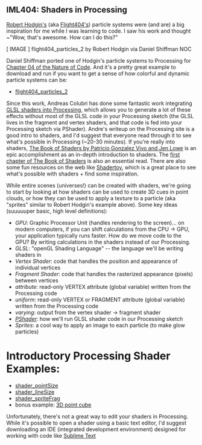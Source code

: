 ## IML404: Shaders in Processing
[Robert Hodgin's](http://roberthodgin.com) (aka [Flight404's](https://vimeo.com/flight404)) particle systems were (and are) a big inspiration for me while I was learning to code.  I saw his work and thought ~"Wow, that's awesome.  How can I do this?"


[ IMAGE ]
flight404_particles_2 by Robert Hodgin via Daniel Shiffman NOC

Daniel Shiffman ported one of Hodgin's particle systems to Processing for [Chapter 04 of the Nature of Code](https://natureofcode.com/book/chapter-4-particle-systems/). And it's a pretty great example to download and run if you want to get a sense of how colorful and dynamic particle systems can be:

- [flight404_particles_2](https://github.com/nature-of-code/noc-examples-processing/tree/master/chp04_systems/flight404/flight404_particles_2)

Since this work, Andreas Colubri has done some fantastic work integrating [GLSL shaders into Processing](https://processing.org/tutorials/pshader/), which allows you to generate a lot of these effects without most of the GLSL code in your Processing sketch (the GLSL lives in the fragment and vertex shaders, and that code is fed into your Processing sketch via PShader). Andre's writeup on the Processing site is a good intro to shaders, and I'd suggest that everyone read through it to see what's possible in Processing (~20-30 minutes).  If you're really into shaders, [The Book of Shaders by Patricio Gonzalez Vivo and Jen Lowe](https://thebookofshaders.com/) is an epic accomplishment as an in-depth introduction to shaders.  The [first chapter of The Book of Shaders](https://thebookofshaders.com/01/) is also an essential read. There are also some fun resources on the web like [Shadertoy](https://www.shadertoy.com/), which is a great place to see what's possible with shaders + find some inspiration.

While entire scenes (universes!) can be created with shaders, we're going to start by looking at how shaders can be used to create 3D cues in point clouds, or how they can be used to apply a texture to a particle (aka "sprites" similar to Robert Hodgin's example above). Some key ideas (suuuuuper basic, high level definitions):

- _GPU_: Graphic Processor Unit (handles rendering to the screen)... on modern computers, if you can shift calculations from the CPU -> GPU, your application typically runs faster.  How do we move code to the GPU? By writing calculations in the shaders instead of our Processing.
- _GLSL_: "openGL Shading Language" -- the language we'll be writing shaders in
- _Vertex Shader_: code that handles the position and appearance of individual vertices
- _Fragment Shader_: code that handles the rasterized appearance (pixels) between vertices
- _attribute_: read-only VERTEX attribute (global variable) written from the Processing code
- _uniform_: read-only VERTEX or FRAGMENT attribute (global variable) written from the Processing code
- _varying_: output from the vertex shader -> fragment shader
- [_PShader_](https://processing.org/reference/PShader.html): how we'll run GLSL shader code in our Processing sketch
- _Sprites_: a cool way to apply an image to each particle (to make glow particles)

# Introductory Processing Shader Examples:
- [shader_pointSize](https://github.com/johnbcarpenter/USC_IML404/tree/master/CODE/PROCESSING/3D_SHADERS/shader_pointSize)
- [shader_lineSize](https://github.com/johnbcarpenter/USC_IML404/tree/master/CODE/PROCESSING/3D_SHADERS/shader_lineSize)
- [shader_spriteFrag](https://github.com/johnbcarpenter/USC_IML404/tree/master/CODE/PROCESSING/3D_SHADERS/shader_spriteFrag)
- bonus example: [3D point cube](https://github.com/johnbcarpenter/USC_IML404/tree/master/CODE/PROCESSING/3D_SHADERS/threeD_shader_pointCube)

Unfortunately, there's not a great way to edit your shaders in Processing.  While it's possible to open a shader using a basic text editor, I'd suggest downloading an IDE (integrated development environment) designed for working with code like [Sublime Text](https://www.sublimetext.com)
